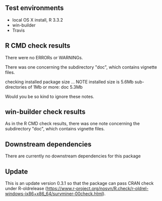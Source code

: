 ## Test environments
* local OS X install, R 3.3.2
* win-builder 
* Travis

## R CMD check results
There were no ERRORs or WARNINGs.

There was one concerning the subdirectory "doc", which contains vignette files.  
   
checking installed package size ... NOTE
  installed size is  5.6Mb
  sub-directories of 1Mb or more:
    doc   5.3Mb
   
Would you be so kind to ignore these notes.
    
    
## win-builder check results
   
As in the R CMD check results, there was one note concerning the subdirectory "doc", which contains vignette files.

## Downstream dependencies
There are currently no downstream dependencies for this package

## Update

This is an update version 0.3.1 so that the package can pass CRAN check under R-oldrelease (https://www.r-project.org/nosvn/R.check/r-oldrel-windows-ix86+x86_64/survminer-00check.html).
